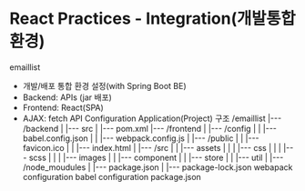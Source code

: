 # React Practices - Integration(개발통합환경)
emaillist
-   개발/배포 통합 환경 설정(with Spring Boot BE)
-   Backend: APIs (jar 배포)
-   Frontend: React(SPA)
-   AJAX: fetch API
Configuration
Application(Project) 구조
/emaillist
    |--- /backend
    |       |--- src
    |       |--- pom.xml
    |--- /frontend
    |       |--- /config
    |       |       |--- babel.config.json
    |       |       |--- webpack.config.js
    |       |--- /public
    |       |       |--- favicon.ico
    |       |       |--- index.html
    |       |--- /src
    |       |       |--- assets
    |       |       |       |--- css
    |       |       |       |--- scss
    |       |       |       |--- images
    |       |       |--- component
    |       |       |--- store
    |       |       |--- util
    |       |--- /node_moudules
    |       |--- package.json
    |       |--- package-lock.json
webapack configuration
babel configuration
package.json
